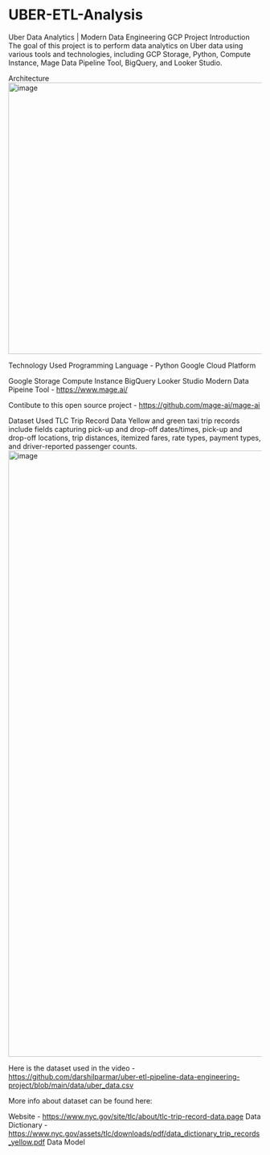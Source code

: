 # UBER-ETL-Analysis

Uber Data Analytics | Modern Data Engineering GCP Project
Introduction
The goal of this project is to perform data analytics on Uber data using various tools and technologies, including GCP Storage, Python, Compute Instance, Mage Data Pipeline Tool, BigQuery, and Looker Studio.

Architecture
<img width="960" height="540" alt="image" src="https://github.com/user-attachments/assets/c3298a5c-4732-4c2f-925a-dd8d28299604" />


Technology Used
Programming Language - Python
Google Cloud Platform

Google Storage
Compute Instance
BigQuery
Looker Studio
Modern Data Pipeine Tool - https://www.mage.ai/

Contibute to this open source project - https://github.com/mage-ai/mage-ai

Dataset Used
TLC Trip Record Data Yellow and green taxi trip records include fields capturing pick-up and drop-off dates/times, pick-up and drop-off locations, trip distances, itemized fares, rate types, payment types, and driver-reported passenger counts.
<img width="1760" height="1206" alt="image" src="https://github.com/user-attachments/assets/a291c081-1d07-4127-91b2-1435f49869f0" />

Here is the dataset used in the video - https://github.com/darshilparmar/uber-etl-pipeline-data-engineering-project/blob/main/data/uber_data.csv

More info about dataset can be found here:

Website - https://www.nyc.gov/site/tlc/about/tlc-trip-record-data.page
Data Dictionary - https://www.nyc.gov/assets/tlc/downloads/pdf/data_dictionary_trip_records_yellow.pdf
Data Model


